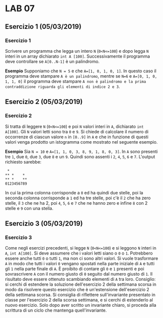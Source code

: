 # LAB 07

## Esercizio 1 (05/03/2019)
### Esercizio 1
Scrivere un programma che legga un intero `N` (`0<N<=100`) e dopo legga `N` interi in un array dichiarato `int A [100]`.
Successivamente il programma deve controllare se `A[0..N-1]` è un palindromo.

**Esempio**
Supponiamo che `N = 5` e che `A=[1, 0, 1, 0, 1]`. In questo caso il programma deve stampare `A è un palindromo`, mentre se `N=6` e `A=[0, 1, 0, 1, 1, 0]` il programma deve stampare `A non è palindromo e la prima contraddizione riguarda gli elementi di indice 2 e 3`.

## Esercizio 2 (05/03/2019)
### Esercizio 2
Si tratta di leggere `N` (`0<N<=100`) e poi `N` valori interi in `A`, dichiarato `int A[100]`. Gli `N` valori letti sono tra `0` e `9`. Si chiede di calcolare il numero di occorrenze di ciascun valore `n` in `[0..9]` in `A` e che in funzione di questi valori venga prodotto un istogramma come mostrato nel seguente esempio.

**Esempio**
Sia `N = 10` e `A=[1, 1, 0, 3, 8, 9, 1, 8, 0, 3]`. In `A` sono presenti tre `1`, due `0`, due `3`, due `8`  e un `9`. Quindi sono assenti i `2`, `4`, `5`, `6` e `7`. L'output richiesto sarebbe:  
```
 *
** *    *
** *    **
0123456789
``` 
In cui la prima colonna corrisponde a `0` ed ha quindi due stelle, poi la seconda colonna corrisponde a `1` ed ha tre stelle, poi c'è il `2` che ha zero stelle, il `3` che ne ha 2, poi `4`, `5`, `6` e `7` che ne hanno zero e infine `8` con 2 stelle e `9` con una stella.  

## Esercizio 3 (05/03/2019)
### Esercizio 3
Come negli esercizi precedenti, si legge `N` (`0<N<=100`) e si leggono `N` interi in `A`, `int A[100]`. Si deve assumere che i valori letti siano o `0` o `1`. Potrebbero essere anche tutti `0` o tutti `1`, ma non ci sono altri valori. Si vuole trasformare `A` in modo che tutti i valori `0` vengano spostati nella parte iniziale  di `A` e tutti gli `1` nella parte finale di `A`. È proibito di contare gli `0` e `1` presenti e poi sovrascrivere `A` con il numero giusto di `0` seguito dal numero giusto di `1`. Il risultato deve essere ottenuto scambiando elementi di `A` tra loro.
Consiglio: si cerchi di estendere la soluzione dell'esercizio 2 della settimana scorsa in modo da risolvere questo esercizio che è un'estensione dell'esercizio 2 della settimana scorsa. Si consiglia di riflettere sull'invariante presentato in classe per l'esercizio 2 della scorsa settimana, e si cerchi di estenderlo al nuovo esercizio. Solo dopo aver scritto un invariante chiaro, si proceda alla scrittura di un ciclo che mantenga quell'invariante. 